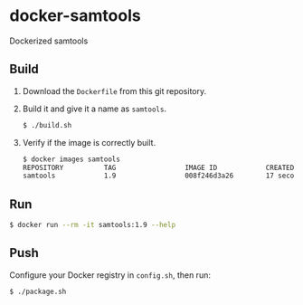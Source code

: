 # docker-samtools

Dockerized samtools

## Build

1. Download the `Dockerfile` from this git repository.

1. Build it and give it a name as `samtools`.

    ```bash
    $ ./build.sh
    ```

1. Verify if the image is correctly built.

    ```bash
    $ docker images samtools
    REPOSITORY          TAG                 IMAGE ID            CREATED             SIZE
    samtools            1.9                 008f246d3a26        17 seconds ago      353MB
    ```

## Run

```bash
$ docker run --rm -it samtools:1.9 --help
```

## Push

Configure your Docker registry in `config.sh`, then run:

```bash
$ ./package.sh
```
